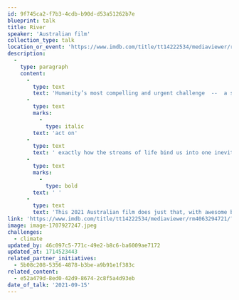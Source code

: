 ```yaml
---
id: 9f745ca2-f7b3-4cdb-b90d-d53a51262b7e
blueprint: talk
title: River
speaker: 'Australian film'
collection_type: talk
location_or_event: 'https://www.imdb.com/title/tt14222534/mediaviewer/rm4063294721/?ref_=ext_shr_em'
description:
  -
    type: paragraph
    content:
      -
        type: text
        text: 'Humanity’s most compelling and urgent challenge  --  a shift that underpins all of our major crises  --  is to understand and appreciate and '
      -
        type: text
        marks:
          -
            type: italic
        text: 'act on'
      -
        type: text
        text: ' exactly how the streams of life bind us into one inevitable village.'
      -
        type: text
        marks:
          -
            type: bold
        text: ' '
      -
        type: text
        text: 'This 2021 Australian film does just that, with awesome beauty and wisdom.'
link: 'https://www.imdb.com/title/tt14222534/mediaviewer/rm4063294721/?ref_=ext_shr_em'
image: image-1707927247.jpeg
challenges:
  - climate
updated_by: 46c097c5-771c-49e2-b8c6-ba6009ae7172
updated_at: 1714523443
related_partner_initiatives:
  - 5b08c208-5356-4878-b3be-a9b91e1f383c
related_content:
  - e52a479d-8ed0-42d9-8674-2c8f5a4d93eb
date_of_talk: '2021-09-15'
---
```

